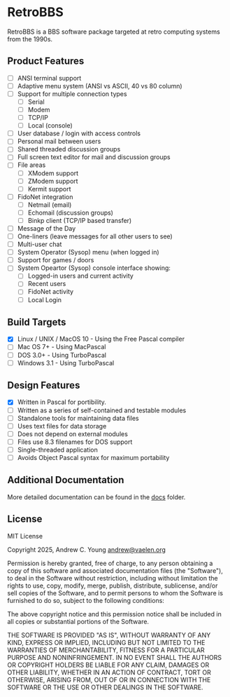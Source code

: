 # RetroBBS

RetroBBS is a BBS software package targeted at retro computing systems from the 1990s.

## Product Features

- [ ] ANSI terminal support
- [ ] Adaptive menu system (ANSI vs ASCII, 40 vs 80 column)
- [ ] Support for multiple connection types
  - [ ] Serial
  - [ ] Modem
  - [ ] TCP/IP
  - [ ] Local (console)
- [ ] User database / login with access controls
- [ ] Personal mail between users
- [ ] Shared threaded discussion groups
- [ ] Full screen text editor for mail and discussion groups
- [ ] File areas
  - [ ] XModem support
  - [ ] ZModem support
  - [ ] Kermit support
- [ ] FidoNet integration
  - [ ] Netmail (email)
  - [ ] Echomail (discussion groups)
  - [ ] Binkp client (TCP/IP based transfer)
- [ ] Message of the Day
- [ ] One-liners (leave messages for all other users to see)
- [ ] Multi-user chat
- [ ] System Operator (Sysop) menu (when logged in)
- [ ] Support for games / doors
- [ ] System Opeartor (Sysop) console interface showing:
  - [ ] Logged-in users and current activity
  - [ ] Recent users
  - [ ] FidoNet activity
  - [ ] Local Login

## Build Targets

- [x] Linux / UNIX / MacOS 10 - Using the Free Pascal compiler
- [ ] Mac OS 7+ - Using MacPascal
- [ ] DOS 3.0+ - Using TurboPascal
- [ ] Windows 3.1 - Using TurboPascal

## Design Features

- [x] Written in Pascal for portibility.
- [ ] Written as a series of self-contained and testable modules
- [ ] Standalone tools for maintaining data files
- [ ] Uses text files for data storage
- [ ] Does not depend on external modules
- [ ] Files use 8.3 filenames for DOS support
- [ ] Single-threaded application
- [ ] Avoids Object Pascal syntax for maximum portability

## Additional Documentation

More detailed documentation can be found in the [docs](docs/index.md) folder.

## License

MIT License

Copyright 2025, Andrew C. Young <andrew@vaelen.org>

Permission is hereby granted, free of charge, to any person obtaining a copy
of this software and associated documentation files (the "Software"), to deal
in the Software without restriction, including without limitation the rights
to use, copy, modify, merge, publish, distribute, sublicense, and/or sell
copies of the Software, and to permit persons to whom the Software is
furnished to do so, subject to the following conditions:

The above copyright notice and this permission notice shall be included in all
copies or substantial portions of the Software.

THE SOFTWARE IS PROVIDED "AS IS", WITHOUT WARRANTY OF ANY KIND, EXPRESS OR
IMPLIED, INCLUDING BUT NOT LIMITED TO THE WARRANTIES OF MERCHANTABILITY,
FITNESS FOR A PARTICULAR PURPOSE AND NONINFRINGEMENT. IN NO EVENT SHALL THE
AUTHORS OR COPYRIGHT HOLDERS BE LIABLE FOR ANY CLAIM, DAMAGES OR OTHER
LIABILITY, WHETHER IN AN ACTION OF CONTRACT, TORT OR OTHERWISE, ARISING FROM,
OUT OF OR IN CONNECTION WITH THE SOFTWARE OR THE USE OR OTHER DEALINGS IN THE
SOFTWARE.